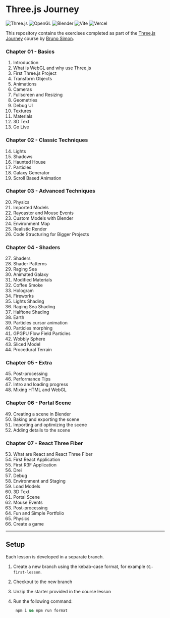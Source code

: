 # Three.js Journey

![Three.js](https://img.shields.io/badge/ThreeJs-black?style=for-the-badge&logo=three.js&logoColor=white)
![OpenGL](https://img.shields.io/badge/OpenGL-FFFFFF?style=for-the-badge&logo=opengl)
![Blender](https://img.shields.io/badge/blender-%23F5792A.svg?style=for-the-badge&logo=blender&logoColor=white)
![Vite](https://img.shields.io/badge/Vite-B73BFE?style=for-the-badge&logo=vite&logoColor=FFD62E)
![Vercel](https://img.shields.io/badge/Vercel-000000?style=for-the-badge&logo=vercel&logoColor=white)

This repository contains the exercises completed as part of the [Three.js Journey](https://threejs-journey.com/) course by [Bruno Simon](https://bruno-simon.com/).

### Chapter 01 - Basics

1. Introduction
1. What is WebGL and why use Three.js
1. First Three.js Project
1. Transform Objects
1. Animations
1. Cameras
1. Fullscreen and Resizing
1. Geometries
1. Debug UI
1. Textures
1. Materials
1. 3D Text
1. Go Live

### Chapter 02 - Classic Techniques

14. Lights
15. Shadows
16. Haunted House
17. Particles
18. Galaxy Generator
19. Scroll Based Animation

### Chapter 03 - Advanced Techniques

20. Physics
21. Imported Models
22. Raycaster and Mouse Events
23. Custom Models with Blender
24. Environment Map
25. Realistic Render
26. Code Structuring for Bigger Projects

### Chapter 04 - Shaders

27. Shaders
28. Shader Patterns
29. Raging Sea
30. Animated Galaxy
31. Modified Materials
32. Coffee Smoke
33. Hologram
34. Fireworks
35. Lights Shading
36. Raging Sea Shading
37. Halftone Shading
38. Earth
39. Particles cursor animation
40. Particles morphing
41. GPGPU Flow Field Particles
42. Wobbly Sphere
43. Sliced Model
44. Procedural Terrain

### Chapter 05 - Extra

45. Post-processing
46. Performance Tips
47. Intro and loading progress
48. Mixing HTML and WebGL

### Chapter 06 - Portal Scene

49. Creating a scene in Blender
50. Baking and exporting the scene
51. Importing and optimizing the scene
52. Adding details to the scene

### Chapter 07 - React Three Fiber

53. What are React and React Three Fiber
54. First React Application
55. First R3F Application
56. Drei
57. Debug
58. Environment and Staging
59. Load Models
60. 3D Text
61. Portal Scene
62. Mouse Events
63. Post-processing
64. Fun and Simple Portfolio
65. Physics
66. Create a game

<hr />

## Setup

Each lesson is developed in a separate branch.

1. Create a new branch using the kebab-case format,
   for example `01-first-lesson`.
2. Checkout to the new branch
3. Unzip the starter provided in the course lesson
4. Run the following command:

   ```bash
    npm i && npm run format
   ```
